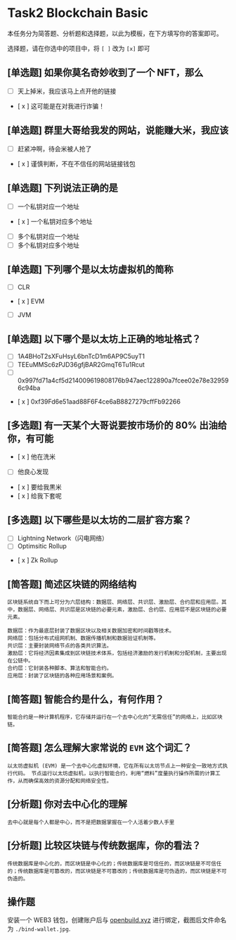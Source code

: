 # Task2 Blockchain Basic

本任务分为简答题、分析题和选择题，以此为模板，在下方填写你的答案即可。

选择题，请在你选中的项目中，将 `[ ]` 改为 `[x]` 即可

## [单选题] 如果你莫名奇妙收到了一个 NFT，那么

- [ ] 天上掉米，我应该马上点开他的链接
- [ x ] 这可能是在对我进行诈骗！

## [单选题] 群里大哥给我发的网站，说能赚大米，我应该

- [ ] 赶紧冲啊，待会米被人抢了
- [ x ] 谨慎判断，不在不信任的网站链接钱包

## [单选题] 下列说法正确的是

- [ ] 一个私钥对应一个地址
- [ x ] 一个私钥对应多个地址
- [ ] 多个私钥对应一个地址
- [ ] 多个私钥对应多个地址

## [单选题] 下列哪个是以太坊虚拟机的简称

- [ ] CLR
- [ x ] EVM
- [ ] JVM

## [单选题] 以下哪个是以太坊上正确的地址格式？

- [ ] 1A4BHoT2sXFuHsyL6bnTcD1m6AP9C5uyT1
- [ ] TEEuMMSc6zPJD36gfjBAR2GmqT6Tu1Rcut
- [ ] 0x997fd71a4cf5d214009619808176b947aec122890a7fcee02e78e329596c94ba
- [ x ] 0xf39Fd6e51aad88F6F4ce6aB8827279cffFb92266

## [多选题] 有一天某个大哥说要按市场价的 80% 出油给你，有可能

- [ x ] 他在洗米
- [ ] 他良心发现
- [ x ] 要给我黒米
- [ x ] 给我下套呢

## [多选题] 以下哪些是以太坊的二层扩容方案？

- [ ] Lightning Network（闪电网络）
- [ ] Optimsitic Rollup
- [ x ] Zk Rollup

## [简答题] 简述区块链的网络结构

```
区块链系统自下而上可分为六层结构：数据层、网络层、共识层、激励层、合约层和应用层。其中，数据层、网络层、共识层是区块链的必要元素，激励层、合约层、应用层不是区块链的必要元素。

数据层：作为最底层封装了数据区块以及相关数据加密和时间戳等技术。
网络层：包括分布式组网机制、数据传播机制和数据验证机制等。
共识层：主要封装网络节点的各类共识算法。
激励层：它将经济因素集成到区块链技术体系，包括经济激励的发行机制和分配机制，主要出现在公链中。
合约层：它封装各种脚本、算法和智能合约。
应用层：封装了区块链的各种应用场景和案例。
```

## [简答题] 智能合约是什么，有何作用？

```
智能合约是一种计算机程序，它存储并运行在一个去中心化的“无需信任”的网络上，比如区块链。
```

## [简答题] 怎么理解大家常说的 `EVM` 这个词汇？

```
以太坊虚拟机 (EVM) 是一个去中心化虚拟环境，它在所有以太坊节点上一种安全一致地方式执行代码。 节点运行以太坊虚拟机，以执行智能合约，利用“燃料”度量执行操作所需的计算工作，从而确保高效的资源分配和网络安全性。
```

## [分析题] 你对去中心化的理解

```
去中心就是每个人都是中心，而不是把数据掌握在一个人活着少数人手里
```

## [分析题] 比较区块链与传统数据库，你的看法？

```
传统数据库是中心化的，而区块链是中心化的；传统数据库是可信任的，而区块链是不可信任的；传统数据库是可篡改的，而区块链是不可篡改的；传统数据库是可伪造的，而区块链是不可伪造的。
```

## 操作题

安装一个 WEB3 钱包，创建账户后与 [openbuild.xyz](https://openbuild.xyz/profile) 进行绑定，截图后文件命名为 `./bind-wallet.jpg`.